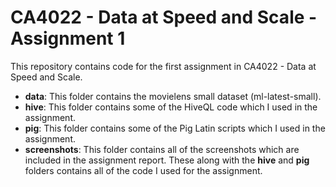 # CA4022 - Data at Speed and Scale - Assignment 1
This repository contains code for the first assignment in CA4022 - Data at Speed and Scale.

- **data**: This folder contains the movielens small dataset (ml-latest-small).
- **hive**: This folder contains some of the HiveQL code which I used in the assignment.
- **pig**: This folder contains some of the Pig Latin scripts which I used in the assignment.
- **screenshots**: This folder contains all of the screenshots which are included in the assignment report. These along with the **hive** and **pig** folders contains all of the code I used for the assignment.
